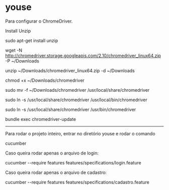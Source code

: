 # youse

Para configurar o ChromeDriver.

Install Unzip

sudo apt-get install unzip

wget -N http://chromedriver.storage.googleapis.com/2.10/chromedriver_linux64.zip -P ~/Downloads

unzip ~/Downloads/chromedriver_linux64.zip -d ~/Downloads

chmod +x ~/Downloads/chromedriver

sudo mv -f ~/Downloads/chromedriver /usr/local/share/chromedriver

sudo ln -s /usr/local/share/chromedriver /usr/local/bin/chromedriver

sudo ln -s /usr/local/share/chromedriver /usr/bin/chromedriver

bundle exec chromedriver-update

-----

Para rodar o projeto inteiro, entrar no diretório youse e rodar o comando 

cucumber

Caso queira rodar apenas o arquivo de login:

cucumber --require features features/specifications/login.feature

Caso queira rodar apenas o arquivo de cadastro:

cucumber --require features features/specifications/cadastro.feature